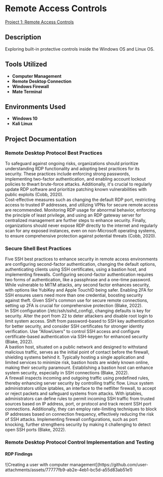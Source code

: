<h1>Remote Access Controls</h1>

[Project 1: Remote Access Controls](https://github.com/user-attachments/files/17102227/dombrowiak_CST620_Project1.pdf)

<h2>Description</h2>
Exploring built-in protective controls inside the Windows OS and Linux OS.


<h2>Tools Utilized</h2>

- <b>Computer Management</b> 
- <b>Remote Desktop Connection</b>
- <b>Windows Firewall</b>
- <b>Mate Terminal</b>

<h2>Environments Used </h2>

- <b>Windows 10</b>
- <b>Kali Linux</b>

<h2>Project Documentation</h2>
<h3>Remote Desktop Protocol Best Practices</h3>
To safeguard against ongoing risks, organizations should prioritize understanding RDP functionality and adopting best practices for its security. These practices include enforcing strong passwords, implementing two-factor authentication, and enabling account lockout policies to thwart brute-force attacks. Additionally, it's crucial to regularly update RDP software and prioritize patching known vulnerabilities with public exploits (Cobb, 2020).</br>
Cost-effective measures such as changing the default RDP port, restricting access to trusted IP addresses, and utilizing VPNs for secure remote access are recommended. Monitoring RDP usage for abnormal behavior, enforcing the principle of least privilege, and using an RDP gateway server for centralized management are further steps to enhance security. Finally, organizations should never expose RDP directly to the internet and regularly scan for any exposed instances, even on non-Microsoft operating systems, to ensure comprehensive protection against potential threats (Cobb, 2020).
</br>
<h3>Secure Shell Best Practices</h3>
Five SSH best practices to enhance security in remote access environments are configuring second-factor authentication, changing the default options, authenticating clients using SSH certificates, using a bastion host, and implementing firewalls. 
Configuring second-factor authentication requires two forms of authentication, like a passphrase and a one-time password. While vulnerable to MITM attacks, any second factor enhances security, with options like YubiKey and Apple TouchID being safer. Enabling 2FA for SSH ensures users need more than one credential, boosting security against theft. Given SSH's common use for secure remote connections, setting up 2FA is crucial for comprehensive protection (Blake, 2022).</br>
	In SSH configuration (/etc/ssh/sshd_config), changing defaults is key for security. Alter the port from 22 to deter attackers and disable root login to limit system access. Shift from password-based to SSH key authentication for better security, and consider SSH certificates for stronger identity verification. Use "AllowUsers" to control SSH access and configure certificate-based authentication via SSH-keygen for enhanced security (Blake, 2022).</br>
A bastion host, situated on a public network and designed to withstand malicious traffic, serves as the initial point of contact before the firewall, shielding systems behind it. Typically hosting a single application and limited services to minimize risk, bastion hosts are widely known online, making their security paramount. Establishing a bastion host can enhance system security, especially in SSH connections (Blake, 2022).</br>
A firewall inspects incoming and outgoing traffic using predefined rules, thereby enhancing server security by controlling traffic flow. Linux system administrators utilize iptables, an interface to the netfilter firewall, to accept or reject packets and safeguard systems from attacks. With iptables, administrators can define rules to permit incoming SSH traffic from trusted sources based on IP address, port, or protocol and track recent SSH port connections. Additionally, they can employ rate-limiting techniques to block IP addresses based on connection frequency, effectively reducing the risk of SSH attacks. Implementing firewall configurations, such as port knocking, further strengthens security by making it challenging to detect open SSH ports (Blake, 2022).</br>
<h3>Remote Desktop Protocol Control Implementation and Testing</h3>
<h4>RDP Findings</h4>
![Creating a user with computer management](https://github.com/user-attachments/assets/77777fb9-ab2e-4eb1-bc5d-a55d83ab51e1)

<!--
 ```diff
- text in red
+ text in green
! text in orange
# text in gray
@@ text in purple (and bold)@@
```
--!>
